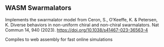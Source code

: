 ## WASM Swarmalators

Implements the swarmalator model from Ceron, S., O’Keeffe, K. & Petersen, K. Diverse behaviors in non-uniform chiral and non-chiral swarmalators. Nat Commun 14, 940 (2023). https://doi.org/10.1038/s41467-023-36563-4

Compiles to web assembly for fast online simulations
